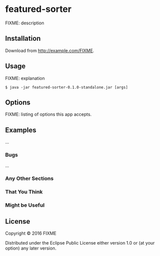 # featured-sorter

FIXME: description

## Installation

Download from http://example.com/FIXME.

## Usage

FIXME: explanation

    $ java -jar featured-sorter-0.1.0-standalone.jar [args]

## Options

FIXME: listing of options this app accepts.

## Examples

...

### Bugs

...

### Any Other Sections
### That You Think
### Might be Useful

## License

Copyright © 2016 FIXME

Distributed under the Eclipse Public License either version 1.0 or (at
your option) any later version.
